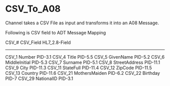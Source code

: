 # CSV_To_A08
Channel takes a CSV File as input and transforms it into an A08 Message. 

Following is CSV field to ADT Message Mapping 

CSV_#	CSV_Field	      HL7_2.8-Field
------  -----------   ------------
CSV_1   Number	       PID-3.1
CSV_4   Title	         PID-5.5
CSV_5   GivenName	     PID-5.2
CSV_6   MiddleInitial  PID-5.3
CSV_7   Surname	       PID-5.1
CSV_8   StreetAddress  PID-11.1
CSV_9   City           PID-11.3
CSV_11  StateFull	     PID-11.4
CSV_12  ZipCode        PID-11.5
CSV_13  Country	       PID-11.6
CSV_21  MothersMaiden  PID-6.2
CSV_22  Birthday       PID-7
CSV_29  NationalID     PID-3.1


